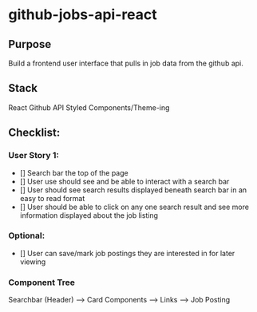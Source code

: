 # github-jobs-api-react

## Purpose

Build a frontend user interface that pulls in job data from the github api.

## Stack

React
Github API
Styled Components/Theme-ing

## Checklist:
### User Story 1:
- [] Search bar the top of the page
- [] User use should see and be able to interact with a search bar
- [] User should see search results displayed beneath search bar in an easy to read format
- [] User should be able to click on any one search result and see more information displayed about the job listing

### Optional:
- [] User can save/mark job postings they are interested in for later viewing

### Component Tree

Searchbar (Header) --> Card Components --> Links --> Job Posting